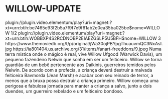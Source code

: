 # WILLOW-UPDATE

<item>
<title>[COLOR silver][B] WILLOW 1º TEMPOARADA [/COLOR][/B][COLOR yellow]  FULL HD  [B][/COLOR][/B]</title>
<link>plugin://plugin.video.elementum/play?uri=magnet:?xt=urn:btih:be7465e93f2b5a7f9f7e9f61ab2e0ea35ba025be$nome=WILLOW 1/2</link>
<link>plugin://plugin.video.elementum/play?uri=magnet:?xt=urn:btih:WOBBXP4S2RCDNOBP2EIAEZGSLP5U5BFH$nome=WILLOW 3</link>
<thumbnail>https://www.themoviedb.org/t/p/original/jWa30ojPBYpgThuauvmQC3NxAsI.jpg</thumbnail>
<fanart>https://ia801404.us.archive.org/31/items/fanart-freeddons/9.jpeg</fanart>
<info>Numa terra mística onde o mágico é real, vive Willow Ufgood (Warwick Davis), um pequeno fazendeiro Nelwin que sonha em ser um feiticeiro. Willow se torna guardião de um bebê pertencente aos Daikinis, guerreiros temidos pelos Nelwin. De acordo com a profecia, a criança deverá destruir a malvada feiticeira Bavmorda (Jean Marsh) e acabar com seu reinado de terror, a menos que a bruxa possa destruir a criança primeiro. Willow começa uma perigosa e fabulosa jornada para manter a criança a salvo, junto a dois duendes, um guerreiro rebelado e um feiticeiro bondoso.</info>
</item>
